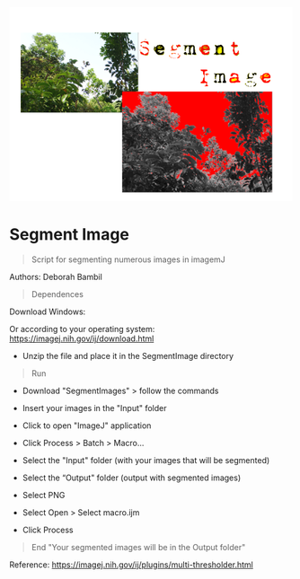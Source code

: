 
![name-of-you-image](https://github.com/DeborahBambil/figs/blob/main/Manual%20User.png?raw=true)

# Segment Image
> Script for segmenting numerous images in imagemJ

Authors: Deborah Bambil

> Dependences

Download Windows:


Or according to your operating system:
https://imagej.nih.gov/ij/download.html

- Unzip the file and place it in the SegmentImage directory


> Run

- Download "SegmentImages" > follow the commands

- Insert your images in the "Input" folder

- Click to open "ImageJ" application 

- Click Process > Batch > Macro...

- Select the "Input" folder (with your images that will be segmented)

- Select the “Output" folder (output with segmented images)

- Select PNG

- Select Open > Select macro.ijm

- Click Process

> End "Your segmented images will be in the Output folder"

Reference: https://imagej.nih.gov/ij/plugins/multi-thresholder.html
